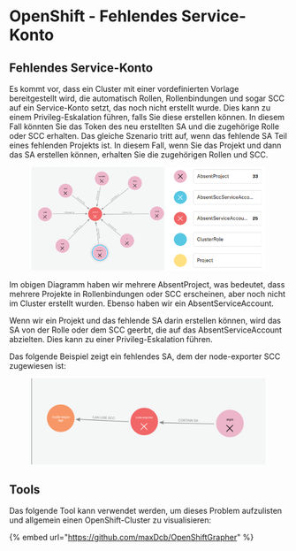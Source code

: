 # OpenShift - Fehlendes Service-Konto

## Fehlendes Service-Konto

Es kommt vor, dass ein Cluster mit einer vordefinierten Vorlage bereitgestellt wird, die automatisch Rollen, Rollenbindungen und sogar SCC auf ein Service-Konto setzt, das noch nicht erstellt wurde. Dies kann zu einem Privileg-Eskalation führen, falls Sie diese erstellen können. In diesem Fall könnten Sie das Token des neu erstellten SA und die zugehörige Rolle oder SCC erhalten. Das gleiche Szenario tritt auf, wenn das fehlende SA Teil eines fehlenden Projekts ist. In diesem Fall, wenn Sie das Projekt und dann das SA erstellen können, erhalten Sie die zugehörigen Rollen und SCC.

<figure><img src="../../../.gitbook/assets/openshift-missing-service-account-image1.png" alt=""><figcaption></figcaption></figure>

Im obigen Diagramm haben wir mehrere AbsentProject, was bedeutet, dass mehrere Projekte in Rollenbindungen oder SCC erscheinen, aber noch nicht im Cluster erstellt wurden. Ebenso haben wir ein AbsentServiceAccount.

Wenn wir ein Projekt und das fehlende SA darin erstellen können, wird das SA von der Rolle oder dem SCC geerbt, die auf das AbsentServiceAccount abzielten. Dies kann zu einer Privileg-Eskalation führen.

Das folgende Beispiel zeigt ein fehlendes SA, dem der node-exporter SCC zugewiesen ist:

<figure><img src="../../../.gitbook/assets/openshift-missing-service-account-image2.png" alt=""><figcaption></figcaption></figure>

## Tools

Das folgende Tool kann verwendet werden, um dieses Problem aufzulisten und allgemein einen OpenShift-Cluster zu visualisieren:

{% embed url="https://github.com/maxDcb/OpenShiftGrapher" %}
